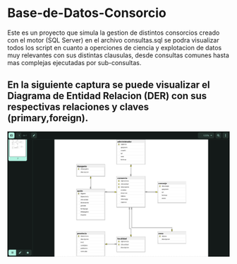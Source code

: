 # Base-de-Datos-Consorcio
Este es un proyecto que simula la gestion de distintos consorcios creado con el motor (SQL Server) en el archivo consultas.sql se podra visualizar todos los script en cuanto a operciones de ciencia y explotacion de datos muy relevantes con sus distintas clausulas, desde consultas comunes hasta mas complejas ejecutadas por sub-consultas.

## En la siguiente captura se puede visualizar el Diagrama de Entidad Relacion (DER) con sus respectivas relaciones y claves (primary,foreign). 
![ss](https://raw.githubusercontent.com/alialucas7/Base-de-Datos-Consorcio/master/capture.png)
